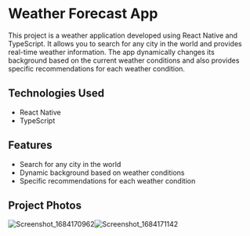 # Weather Forecast App


This project is a weather application developed using React Native and TypeScript. It allows you to search for any city in the world and provides real-time weather information. The app dynamically changes its background based on the current weather conditions and also provides specific recommendations for each weather condition.

## Technologies Used

- React Native
- TypeScript

## Features

- Search for any city in the world
- Dynamic background based on weather conditions
- Specific recommendations for each weather condition



## Project Photos
![Screenshot_1684170962](https://github.com/ruskyvisky/Weather-Forecast-App/assets/46764372/8c488407-1660-42e9-be1b-1f72ec4890b8)![Screenshot_1684171142](https://github.com/ruskyvisky/Weather-Forecast-App/assets/46764372/5557256c-a4fd-41a1-964f-763a807103d3)

